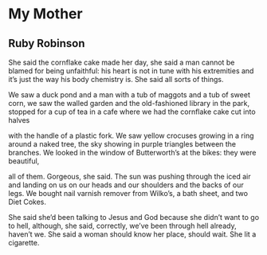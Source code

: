 # My Mother
## Ruby Robinson
She said the cornflake cake made her day,
she said a man cannot be blamed for being
unfaithful: his heart is not in tune with his
extremities and it’s just the way his body
chemistry is. She said all sorts of things.

We saw a duck pond and a man with a tub
of maggots and a tub of sweet corn, we saw
the walled garden and the old-fashioned library
in the park, stopped for a cup of tea in a cafe
where we had the cornflake cake cut into halves

with the handle of a plastic fork. We saw yellow
crocuses growing in a ring around a naked tree,
the sky showing in purple triangles between
the branches. We looked in the window
of Butterworth’s at the bikes: they were beautiful,

all of them. Gorgeous, she said. The sun was
pushing through the iced air and landing on us
on our heads and our shoulders and the backs
of our legs. We bought nail varnish remover
from Wilko’s, a bath sheet, and two Diet Cokes.

She said she’d been talking to Jesus and God
because she didn’t want to go to hell, although,
she said, correctly, we’ve been through hell
already, haven’t we. She said a woman should
know her place, should wait. She lit a cigarette.